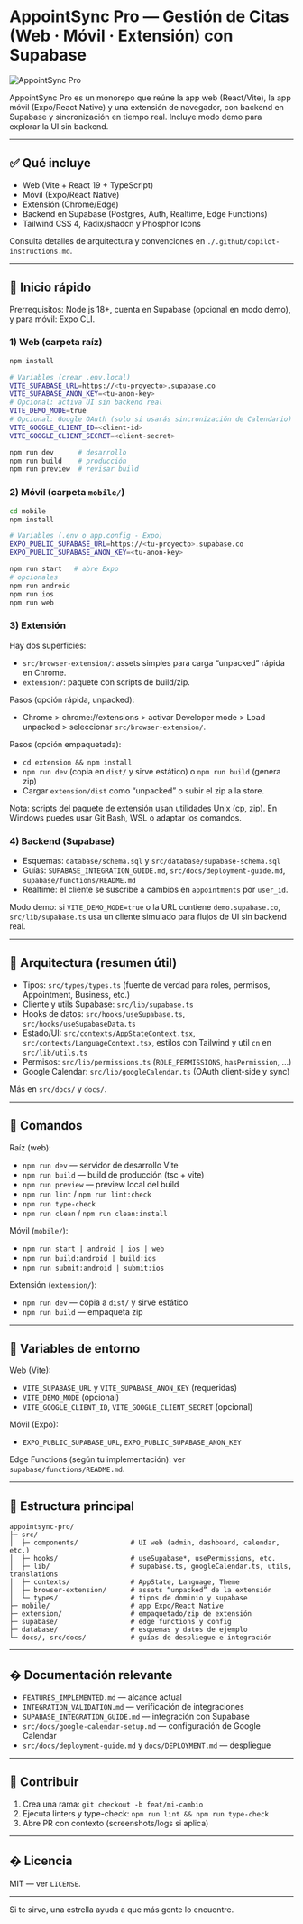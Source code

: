 # AppointSync Pro — Gestión de Citas (Web · Móvil · Extensión) con Supabase

![AppointSync Pro](https://via.placeholder.com/200x80/0ea5e9/ffffff?text=AppointSync+Pro)

AppointSync Pro es un monorepo que reúne la app web (React/Vite), la app móvil (Expo/React Native) y una extensión de navegador, con backend en Supabase y sincronización en tiempo real. Incluye modo demo para explorar la UI sin backend.

---

## ✅ Qué incluye

- Web (Vite + React 19 + TypeScript)
- Móvil (Expo/React Native)
- Extensión (Chrome/Edge)
- Backend en Supabase (Postgres, Auth, Realtime, Edge Functions)
- Tailwind CSS 4, Radix/shadcn y Phosphor Icons

Consulta detalles de arquitectura y convenciones en `./.github/copilot-instructions.md`.

---

## 🚀 Inicio rápido

Prerrequisitos: Node.js 18+, cuenta en Supabase (opcional en modo demo), y para móvil: Expo CLI.

### 1) Web (carpeta raíz)

```bash
npm install

# Variables (crear .env.local)
VITE_SUPABASE_URL=https://<tu-proyecto>.supabase.co
VITE_SUPABASE_ANON_KEY=<tu-anon-key>
# Opcional: activa UI sin backend real
VITE_DEMO_MODE=true
# Opcional: Google OAuth (solo si usarás sincronización de Calendario)
VITE_GOOGLE_CLIENT_ID=<client-id>
VITE_GOOGLE_CLIENT_SECRET=<client-secret>

npm run dev      # desarrollo
npm run build    # producción
npm run preview  # revisar build
```

### 2) Móvil (carpeta `mobile/`)

```bash
cd mobile
npm install

# Variables (.env o app.config - Expo)
EXPO_PUBLIC_SUPABASE_URL=https://<tu-proyecto>.supabase.co
EXPO_PUBLIC_SUPABASE_ANON_KEY=<tu-anon-key>

npm run start   # abre Expo
# opcionales
npm run android
npm run ios
npm run web
```

### 3) Extensión

Hay dos superficies:

- `src/browser-extension/`: assets simples para carga “unpacked” rápida en Chrome.
- `extension/`: paquete con scripts de build/zip.

Pasos (opción rápida, unpacked):
- Chrome > chrome://extensions > activar Developer mode > Load unpacked > seleccionar `src/browser-extension/`.

Pasos (opción empaquetada):
- `cd extension && npm install`
- `npm run dev` (copia en `dist/` y sirve estático) o `npm run build` (genera zip)
- Cargar `extension/dist` como “unpacked” o subir el zip a la store.

Nota: scripts del paquete de extensión usan utilidades Unix (cp, zip). En Windows puedes usar Git Bash, WSL o adaptar los comandos.

### 4) Backend (Supabase)

- Esquemas: `database/schema.sql` y `src/database/supabase-schema.sql`
- Guías: `SUPABASE_INTEGRATION_GUIDE.md`, `src/docs/deployment-guide.md`, `supabase/functions/README.md`
- Realtime: el cliente se suscribe a cambios en `appointments` por `user_id`.

Modo demo: si `VITE_DEMO_MODE=true` o la URL contiene `demo.supabase.co`, `src/lib/supabase.ts` usa un cliente simulado para flujos de UI sin backend real.

---

## 🧭 Arquitectura (resumen útil)

- Tipos: `src/types/types.ts` (fuente de verdad para roles, permisos, Appointment, Business, etc.)
- Cliente y utils Supabase: `src/lib/supabase.ts`
- Hooks de datos: `src/hooks/useSupabase.ts`, `src/hooks/useSupabaseData.ts`
- Estado/UI: `src/contexts/AppStateContext.tsx`, `src/contexts/LanguageContext.tsx`, estilos con Tailwind y util `cn` en `src/lib/utils.ts`
- Permisos: `src/lib/permissions.ts` (`ROLE_PERMISSIONS`, `hasPermission`, …)
- Google Calendar: `src/lib/googleCalendar.ts` (OAuth client-side y sync)

Más en `src/docs/` y `docs/`.

---

## 🧪 Comandos

Raíz (web):
- `npm run dev` — servidor de desarrollo Vite
- `npm run build` — build de producción (tsc + vite)
- `npm run preview` — preview local del build
- `npm run lint` / `npm run lint:check`
- `npm run type-check`
- `npm run clean` / `npm run clean:install`

Móvil (`mobile/`):
- `npm run start | android | ios | web`
- `npm run build:android | build:ios`
- `npm run submit:android | submit:ios`

Extensión (`extension/`):
- `npm run dev` — copia a `dist/` y sirve estático
- `npm run build` — empaqueta zip

---

## 🔧 Variables de entorno

Web (Vite):
- `VITE_SUPABASE_URL` y `VITE_SUPABASE_ANON_KEY` (requeridas)
- `VITE_DEMO_MODE` (opcional)
- `VITE_GOOGLE_CLIENT_ID`, `VITE_GOOGLE_CLIENT_SECRET` (opcional)

Móvil (Expo):
- `EXPO_PUBLIC_SUPABASE_URL`, `EXPO_PUBLIC_SUPABASE_ANON_KEY`

Edge Functions (según tu implementación): ver `supabase/functions/README.md`.

---

## 📁 Estructura principal

```
appointsync-pro/
├─ src/
│  ├─ components/             # UI web (admin, dashboard, calendar, etc.)
│  ├─ hooks/                  # useSupabase*, usePermissions, etc.
│  ├─ lib/                    # supabase.ts, googleCalendar.ts, utils, translations
│  ├─ contexts/               # AppState, Language, Theme
│  ├─ browser-extension/      # assets “unpacked” de la extensión
│  └─ types/                  # tipos de dominio y supabase
├─ mobile/                    # app Expo/React Native
├─ extension/                 # empaquetado/zip de extensión
├─ supabase/                  # edge functions y config
├─ database/                  # esquemas y datos de ejemplo
└─ docs/, src/docs/           # guías de despliegue e integración
```

---

## � Documentación relevante

- `FEATURES_IMPLEMENTED.md` — alcance actual
- `INTEGRATION_VALIDATION.md` — verificación de integraciones
- `SUPABASE_INTEGRATION_GUIDE.md` — integración con Supabase
- `src/docs/google-calendar-setup.md` — configuración de Google Calendar
- `src/docs/deployment-guide.md` y `docs/DEPLOYMENT.md` — despliegue

---

## 🤝 Contribuir

1) Crea una rama: `git checkout -b feat/mi-cambio`
2) Ejecuta linters y type-check: `npm run lint && npm run type-check`
3) Abre PR con contexto (screenshots/logs si aplica)

---

## � Licencia

MIT — ver `LICENSE`.

---

Si te sirve, una estrella ayuda a que más gente lo encuentre.